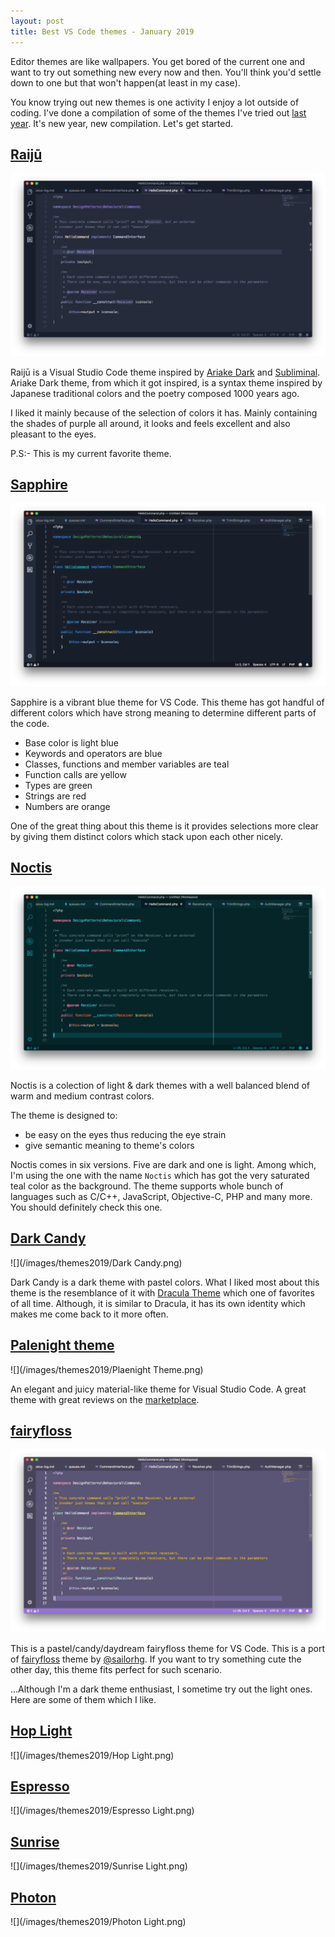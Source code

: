 ```yaml
---
layout: post
title: Best VS Code themes - January 2019
---
```


Editor themes are like wallpapers. You get bored of the current one and want to try out something new every now and then. You'll think you'd settle down to one but that won't happen(at least in my case). 

You know trying out new themes is one activity I enjoy a lot outside of coding. I've done a compilation of some of the themes I've tried out [last year](http://127.0.0.1:4000/My-Favorite-VS-Code-Themes-September-2018/). It's new year, new compilation. Let's get started. 

## [Raijū](https://marketplace.visualstudio.com/items?itemName=TobiasTimm.raiju)

![](/images/themes2019/Raiju.png)

Raijū is a Visual Studio Code theme inspired by [Ariake Dark](https://atom.io/themes/ariake-dark-syntax) and [Subliminal](https://github.com/gaearon/subliminal). Ariake Dark theme, from which it got inspired, is a syntax theme inspired by Japanese traditional colors and the poetry composed 1000 years ago.

I liked it mainly because of the selection of colors it has. Mainly containing the shades of purple all around, it looks and feels excellent and also pleasant to the eyes.

P.S:- This is my current favorite theme.

## [Sapphire](https://marketplace.visualstudio.com/items?itemName=Tyriar.theme-sapphire)

![](/images/themes2019/Sapphire.png)

Sapphire is a vibrant blue theme for VS Code. This theme has got handful of different colors which have strong meaning to determine different parts of the code.

- Base color is light blue
- Keywords and operators are blue
- Classes, functions and member variables are teal
- Function calls are yellow
- Types are green
- Strings are red
- Numbers are orange

One of the great thing about this theme is it provides selections more clear by giving them distinct colors which stack upon each other nicely.

## [Noctis](https://marketplace.visualstudio.com/items?itemName=liviuschera.noctis)

![](/images/themes2019/Noctis.png)

Noctis is a colection of light & dark themes with a well balanced blend of warm and medium contrast colors.

The theme is designed to:

- be easy on the eyes thus reducing the eye strain
- give semantic meaning to theme's colors

Noctis comes in six versions. Five are dark and one is light. Among which, I'm using the one with the name `Noctis` which has got the very saturated teal color as the background. The theme supports whole bunch of languages such as C/C++, JavaScript, Objective-C, PHP and many more. You should definitely check this one.

## [Dark Candy](https://marketplace.visualstudio.com/items?itemName=erik-rosengren.dark-candy)

![](/images/themes2019/Dark Candy.png)

Dark Candy is a dark theme with pastel colors. What I liked most about this theme is the resemblance of it with [Dracula Theme]() which one of favorites of all time. Although, it is similar to Dracula, it has its own identity which makes me come back to it more often.


## [Palenight theme](https://marketplace.visualstudio.com/items?itemName=whizkydee.material-palenight-theme)

![](/images/themes2019/Plaenight Theme.png)

An elegant and juicy material-like theme for Visual Studio Code. A great theme with great reviews on the [marketplace](https://marketplace.visualstudio.com/items?itemName=whizkydee.material-palenight-theme#review-details).


## [fairyfloss](https://marketplace.visualstudio.com/items?itemName=nopjmp.fairyfloss)

![](/images/themes2019/fairyfloss.png)

This is a pastel/candy/daydream fairyfloss theme for VS Code. This is a port of [fairyfloss](https://sailorhg.github.io/fairyfloss/) theme by [@sailorhg](https://twitter.com/sailorhg). If you want to try something cute the other day, this theme fits perfect for such scenario. 


...Although I'm a dark theme enthusiast, I sometime try out the light ones. Here are some of them which I like.

## [Hop Light](https://marketplace.visualstudio.com/items?itemName=bubersson.theme-hop-light)

![](/images/themes2019/Hop Light.png)

## [Espresso](https://marketplace.visualstudio.com/items?itemName=vitaliy.espresso)

![](/images/themes2019/Espresso Light.png)

## [Sunrise](https://marketplace.visualstudio.com/items?itemName=finico.vscode-theme-sunrise)

![](/images/themes2019/Sunrise Light.png)

## [Photon](https://marketplace.visualstudio.com/items?itemName=photonsh.vscode-photon-theme)

![](/images/themes2019/Photon Light.png)